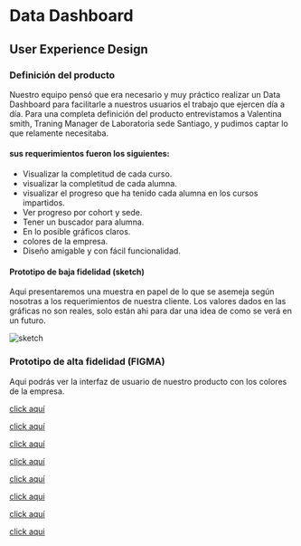 # Data Dashboard

## User Experience Design

###  Definición del producto

Nuestro equipo pensó que era necesario y muy práctico realizar un Data Dashboard para facilitarle a nuestros usuarios el trabajo que ejercen día a día.
Para una completa definición del producto entrevistamos a Valentina smith, Traning Manager de Laboratoria sede Santiago, y pudimos captar lo que relamente necesitaba.
 
 #### sus requerimientos fueron los siguientes:

 - Visualizar la completitud de cada curso.
 - visualizar la completitud de cada alumna.
 - visualizar el progreso que ha tenido cada alumna en los cursos             impartidos.
- Ver progreso por cohort y sede.
 - Tener un buscador para alumna.
 - En lo posible gráficos claros.
 - colores de la empresa.
 - Diseño amigable y con fácil funcionalidad.

 #### Prototipo de baja fidelidad (sketch)

 Aqui presentaremos una muestra en papel de lo que se asemeja según nosotras a los requerimientos de nuestra cliente. Los valores dados en las gráficas no son reales, solo están ahi para dar una idea de como se verá en un futuro. 

<img src="/home/laboratoria134/PROYECTOS  Laboratoria/scl-2018-05-bc-core-pm-datadashboard/sketch.jpg" alt="sketch"/>



### Prototipo de alta fidelidad (FIGMA)

Aqui podrás ver la interfaz de usuario de nuestro producto con los colores de la empresa.

[click aquí](https://www.figma.com/file/OvLG7ZUZhXv4AQDMQFk2rRm2/DASHBOARD-LABORATORIA)

[click aquí](https://www.figma.com/file/OvLG7ZUZhXv4AQDMQFk2rRm2/DASHBOARD-LABORATORIA?node-id=14%3A26)

[click aquí](https://www.figma.com/file/OvLG7ZUZhXv4AQDMQFk2rRm2/DASHBOARD-LABORATORIA?node-id=0%3A79)

[click aquí](https://www.figma.com/file/OvLG7ZUZhXv4AQDMQFk2rRm2/DASHBOARD-LABORATORIA?node-id=0%3A125)

[click aquí](https://www.figma.com/file/OvLG7ZUZhXv4AQDMQFk2rRm2/DASHBOARD-LABORATORIA?node-id=28%3A20)

[click aqui](https://www.figma.com/file/OvLG7ZUZhXv4AQDMQFk2rRm2/DASHBOARD-LABORATORIA?node-id=29%3A216)

[click aquí](https://www.figma.com/file/OvLG7ZUZhXv4AQDMQFk2rRm2/DASHBOARD-LABORATORIA?node-id=20%3A118)

[click aqui](https://www.figma.com/file/OvLG7ZUZhXv4AQDMQFk2rRm2/DASHBOARD-LABORATORIA?node-id=29%3A42)







